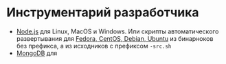 # Инструментарий разработчика

- [Node.js](https://nodejs.org/en/download/current/) для Linux, MacOS и Windows. Или скрипты автоматического развертывания для [Fedora, CentOS, Debian, Ubuntu](https://github.com/metarhia/Impress/tree/master/deploy) из бинарноков без префикса, а из исходников с префиксом `-src.sh`
- [MongoDB](https://www.mongodb.com/download-center) для 

